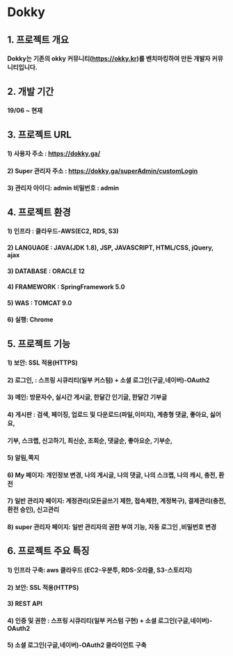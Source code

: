 # Dokky 

## 1. 프로젝트 개요

  #### Dokky는 기존의 okky 커뮤니티(https://okky.kr)를 벤치마킹하여 만든 개발자 커뮤니티입니다.

## 2. 개발 기간
  #### 19/06 ~ 현재

## 3. 프로젝트 URL

  #### 1) 사용자 주소 : https://dokky.ga/
  #### 2) Super 관리자 주소 : https://dokky.ga/superAdmin/customLogin   
  #### 3) 관리자 아이디: admin 비밀번호 : admin

## 4. 프로젝트 환경
  #### 1) 인프라 : 클라우드-AWS(EC2, RDS, S3)
  #### 2) LANGUAGE : JAVA(JDK 1.8), JSP, JAVASCRIPT, HTML/CSS, jQuery, ajax
  #### 3) DATABASE : ORACLE 12
  #### 4) FRAMEWORK : SpringFramework 5.0
  #### 5) WAS : TOMCAT 9.0
  #### 6) 실행: Chrome

## 5. 프로젝트 기능

  #### 1) 보안: SSL 적용(HTTPS)
  #### 2) 로그인, : 스프링 시큐리티(일부 커스텀) + 소셜 로그인(구글,네이버)-OAuth2
  #### 3) 메인: 방문자수, 실시간 게시글, 한달간 인기글, 한달간 기부글
  #### 4) 게시판 : 검색, 페이징, 업로드 및 다운로드(파일,이미지), 계층형 댓글, 좋아요, 싫어요, 
  #### 기부, 스크랩, 신고하기, 최신순, 조회순, 댓글순, 좋아요순, 기부순,
  #### 5) 알림,쪽지
  #### 6) My 페이지: 개인정보 변경, 나의 게시글, 나의 댓글, 나의 스크랩, 나의 캐시, 충전, 환전 
  #### 7) 일반 관리자 페이지: 계정관리(모든글쓰기 제한, 접속제한, 계정복구), 결제관리(충전, 환전 승인), 신고관리
  #### 8) super 관리자 페이지: 일반 관리자의 권한 부여 기능, 자동 로그인 ,비밀번호 변경

## 6. 프로젝트 주요 특징

  #### 1) 인프라 구축: aws 클라우드 (EC2-우분투, RDS-오라클, S3-스토리지)
  #### 2) 보안: SSL 적용(HTTPS)
  #### 3) REST API
  #### 4) 인증 및 권한 : 스프링 시큐리티(일부 커스텀 구현) + 소셜 로그인(구글,네이버)-OAuth2
  #### 5) 소셜 로그인(구글,네이버)-OAuth2 클라이언트 구축
